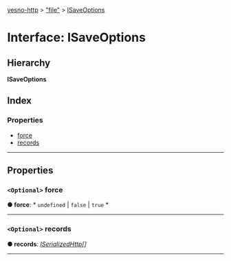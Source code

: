 [yesno-http](../README.md) > ["file"](../modules/_file_.md) > [ISaveOptions](../interfaces/_file_.isaveoptions.md)

# Interface: ISaveOptions

## Hierarchy

**ISaveOptions**

## Index

### Properties

* [force](_file_.isaveoptions.md#force)
* [records](_file_.isaveoptions.md#records)

---

## Properties

<a id="force"></a>

### `<Optional>` force

**● force**: * `undefined` &#124; `false` &#124; `true`
*

___
<a id="records"></a>

### `<Optional>` records

**● records**: *[ISerializedHttp](_http_serializer_.iserializedhttp.md)[]*

___

